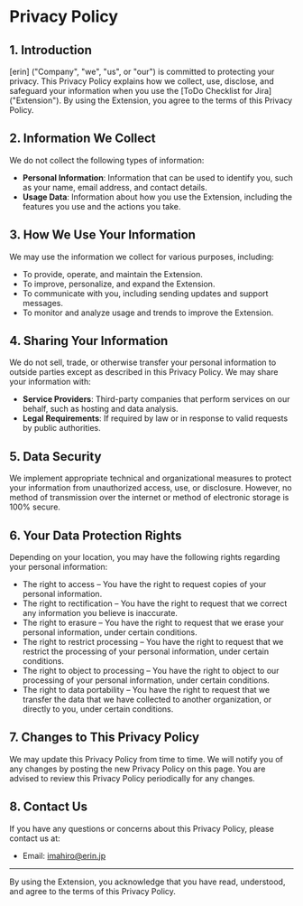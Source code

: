 # Privacy Policy

## 1. Introduction

[erin] ("Company", "we", "us", or "our") is committed to protecting your privacy. This Privacy Policy explains how we collect, use, disclose, and safeguard your information when you use the [ToDo Checklist for Jira] ("Extension"). By using the Extension, you agree to the terms of this Privacy Policy.

## 2. Information We Collect

We do not collect the following types of information:
- **Personal Information**: Information that can be used to identify you, such as your name, email address, and contact details.
- **Usage Data**: Information about how you use the Extension, including the features you use and the actions you take.

## 3. How We Use Your Information

We may use the information we collect for various purposes, including:
- To provide, operate, and maintain the Extension.
- To improve, personalize, and expand the Extension.
- To communicate with you, including sending updates and support messages.
- To monitor and analyze usage and trends to improve the Extension.

## 4. Sharing Your Information

We do not sell, trade, or otherwise transfer your personal information to outside parties except as described in this Privacy Policy. We may share your information with:
- **Service Providers**: Third-party companies that perform services on our behalf, such as hosting and data analysis.
- **Legal Requirements**: If required by law or in response to valid requests by public authorities.

## 5. Data Security

We implement appropriate technical and organizational measures to protect your information from unauthorized access, use, or disclosure. However, no method of transmission over the internet or method of electronic storage is 100% secure.

## 6. Your Data Protection Rights

Depending on your location, you may have the following rights regarding your personal information:
- The right to access – You have the right to request copies of your personal information.
- The right to rectification – You have the right to request that we correct any information you believe is inaccurate.
- The right to erasure – You have the right to request that we erase your personal information, under certain conditions.
- The right to restrict processing – You have the right to request that we restrict the processing of your personal information, under certain conditions.
- The right to object to processing – You have the right to object to our processing of your personal information, under certain conditions.
- The right to data portability – You have the right to request that we transfer the data that we have collected to another organization, or directly to you, under certain conditions.

## 7. Changes to This Privacy Policy

We may update this Privacy Policy from time to time. We will notify you of any changes by posting the new Privacy Policy on this page. You are advised to review this Privacy Policy periodically for any changes.

## 8. Contact Us

If you have any questions or concerns about this Privacy Policy, please contact us at:
- Email: imahiro@erin.jp

---

By using the Extension, you acknowledge that you have read, understood, and agree to the terms of this Privacy Policy.
